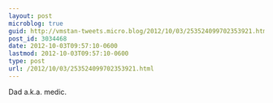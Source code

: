 ```yaml
---
layout: post
microblog: true
guid: http://vmstan-tweets.micro.blog/2012/10/03/253524099702353921.html
post_id: 3034468
date: 2012-10-03T09:57:10-0600
lastmod: 2012-10-03T09:57:10-0600
type: post
url: /2012/10/03/253524099702353921.html
---
```

Dad a.k.a. medic.
